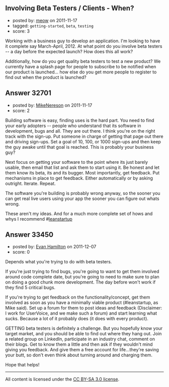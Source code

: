 ## Involving Beta Testers / Clients - When?

- posted by: [meow](https://stackexchange.com/users/-1/14244-meow) on 2011-11-17
- tagged: `getting-started`, `beta`, `testing`
- score: 3

Working with a business guy to develop an application. I'm looking to have it complete say March-April, 2012. At what point do you involve beta testers -- a day before the expected launch? How does this all work?

Additionally, how do you get quality beta testers to test a new product? We currently have a splash page for people to subscribe to be notified when our product is launched... how else do you get more people to register to find out when the product is launched?




## Answer 32701

- posted by: [MikeNereson](https://stackexchange.com/users/-1/14087-mikenereson) on 2011-11-17
- score: 2

<p>Building software is easy, finding uses is the hard part. You need to find your early adopters -- people who understand that its software in development, bugs and all. They are out there. I think you're on the right track with the sign-up. Put someone in charge of getting that page out there and driving sign-ups. Set a goal of 10, 100, or 1000 sign-ups and then keep the guy awake until that goal is reached. This is probably your business guy?</p>

<p>Next focus on getting your software to the point where its just barely usable, then email that list and ask them to start using it. Be honest and let them know its beta, its and its bugger. Most importantly, get feedback. Put mechanisms in place to get feedback. Either automatically or by asking outright. Iterate. Repeat.</p>

<p>The software you're building is probably wrong anyway, so the sooner you can get real live users using your app the sooner you can figure out whats wrong. </p>

<p>These aren't my ideas. And for a much more complete set of hows and whys I recommend #<a href="http://theleanstartup.com/" rel="nofollow">leanstartup</a></p>



## Answer 33450

- posted by: [Evan Hamilton](https://stackexchange.com/users/-1/14896-evan-hamilton) on 2011-12-07
- score: 0

Depends what you're trying to do with beta testers.

If you're just trying to find bugs, you're going to want to get them involved around code complete date, but you're going to need to make sure to plan on doing a good chunk more development. The day before won't work if they find 5 critical bugs.

If you're trying to get feedback on the functionality/concept, get them involved as soon as you have a minimally viable product (#leanstartup, as Mike said). Set up a forum for them to post ideas and feedback (Disclaimer: I work for UserVoice, and we make such a forum) and start learning what sucks. Because a lot of it probably does (it does with every product).

GETTING beta testers is definitely a challenge. But you hopefully know your target market, and you should be able to find out where they hang out. Join a related group on LinkedIn, participate in an industry chat, comment on their blogs. Get to know them a little and then ask if they wouldn't mind giving you feedback. And give them a free account for life...they're saving your butt, so don't even think about turning around and charging them.

Hope that helps!



---

All content is licensed under the [CC BY-SA 3.0 license](https://creativecommons.org/licenses/by-sa/3.0/).
